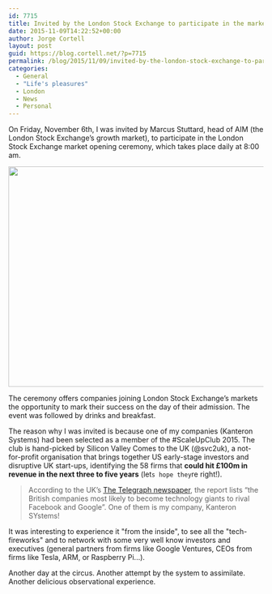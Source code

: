 ```yaml
---
id: 7715
title: Invited by the London Stock Exchange to participate in the market opening ceremony
date: 2015-11-09T14:22:52+00:00
author: Jorge Cortell
layout: post
guid: https://blog.cortell.net/?p=7715
permalink: /blog/2015/11/09/invited-by-the-london-stock-exchange-to-participate-in-the-market-opening-ceremony/
categories:
  - General
  - "Life's pleasures"
  - London
  - News
  - Personal
---
```

On Friday, November 6th, I was invited by Marcus Stuttard, head of AIM (the London Stock Exchange’s growth market), to participate in the London Stock Exchange market opening ceremony, which takes place daily at 8:00 am.
  
<img class="aligncenter" src="https://blog.kanteron.com/wp-content/uploads/2015/11/22643266840_932e0b441e_k.jpg" alt="" width="580" height="435" />
  
The ceremony offers companies joining London Stock Exchange’s markets the opportunity to mark their success on the day of their admission. The event was followed by drinks and breakfast.

The reason why I was invited is because one of my companies (Kanteron Systems) had been selected as a member of the #ScaleUpClub 2015. The club is hand-picked by Silicon Valley Comes to the UK (@svc2uk), a not-for-profit organisation that brings together US early-stage investors and disruptive UK start-ups, identifying the 58 firms that **could hit £100m in revenue in the next three to five years** (let`s hope they`re right!).

> According to the UK’s <a href="https://www.telegraph.co.uk/finance/businessclub/technology/11977778/Britains-top-tech-firms-growing-1000pc-a-year.html" target="_blank">The Telegraph newspaper</a>, the report lists “the British companies most likely to become technology giants to rival Facebook and Google”. One of them is my company, Kanteron SYstems!

It was interesting to experience it "from the inside", to see all the "tech-fireworks" and to network with some very well know investors and executives (general partners from firms like Google Ventures, CEOs from firms like Tesla, ARM, or Raspberry Pi...).

Another day at the circus. Another attempt by the system to assimilate. Another delicious observational experience.